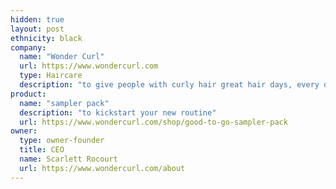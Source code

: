 ```yaml
---
hidden: true
layout: post
ethnicity: black
company:
  name: "Wonder Curl"
  url: https://www.wondercurl.com
  type: Haircare
  description: "to give people with curly hair great hair days, every day"
product:
  name: "sampler pack"
  description: "to kickstart your new routine"
  url: https://www.wondercurl.com/shop/good-to-go-sampler-pack
owner:
  type: owner-founder
  title: CEO
  name: Scarlett Rocourt
  url: https://www.wondercurl.com/about
---
```

